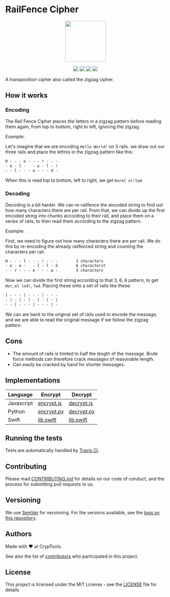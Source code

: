 # RailFence Cipher
<p align="center">
<!-- replace image by project Image -->
<img height="128" src="https://cryptools.github.io/img/railfence.svg">
</p>
<p align="center">
<img src="https://cryptools.github.io/img/status/implemented.svg">
<img src="https://img.shields.io/travis/CrypTools/RailfenceCipher.svg">
<img src="https://img.shields.io/github/license/Cryptools/RailFenceCipher.svg">
<img src="https://img.shields.io/github/contributors/Cryptools/RailFenceCipher.svg">
</p>

A transposition cipher also called the zigzag cipher.

## How it works

### Encoding

The Rail Fence Cipher places the letters in a zigzag pattern before reading them again, from top to bottom, right to left, ignoring the zigzag.

Example:

Let's imagine that we are encoding `Hello World!` on 3 rails. we draw out our three rails and place the lettres in the zigzag pattern like this:

```txt
H - - - o - - - r - - -
- e - l -   - o - l - !
- - l - - - w - - - d -
```

When this is read top to bottom, left to right, we get `Horel ol!lwd`


### Decoding

Decoding is a bit harder. We can re-railfence the encoded string to find out how many characters there are per rail. From that, we can divide up the first encoded string into chunks according to their rail, and place them on a series of rails, to then read them according to the zigzag pattern.

Example:

First, we need to figure out how many characters there are per rail. We do this by re-encoding the already railfenced string and counting the characters per rail.

```txt
H - - - l - - - ! - - -        3 characters
- o - e -   - l - l - d        6 characterst
- - r - - - o - - - w -        3 characters
```

Now we can divide the first string according to that 3, 6, 6 pattern, to get `Hor`, `el lod!`, `lwd`.
Placing these onto a set of rails like these:

```txt
| - - - | - - - | - - -
- | - | - | - | - | - |
- - | - - - | - - - | -
```

We can are back to the original set of rails used to encode the message, and we are able to read the original message if we follow the zigzag pattern.

## Cons
* The amount of rails is limited to half the length of the message. Brute force methods can therefore crack messages of reasonable length.
* Can easily be cracked by hand for shorter messages.

## Implementations

|  Language  |           Encrypt           |           Decrypt           |
|------------|-----------------------------|-----------------------------|
| Javascript | [encrypt.js](js/encrypt.js) | [decrypt.js](js/decrypt.js) |
|   Python   | [encrypt.py](py/encrypt.py) | [decrypt.py](py/decrypt.py) |
|    Swift   | [lib.swift](swift/lib.swift)| [lib.swift](swift/lib.swift)|

## Running the tests

Tests are automatically handled by [Travis CI](https://travis-ci.org/CrypTools/RailfenceCipher/).

## Contributing

Please read [CONTRIBUTING.md](https://github.com/CrypTools/cryptools.github.io/blob/master/CONTRIBUTING.md) for details on our code of conduct, and the process for submitting pull requests to us.

## Versioning

We use [SemVer](http://semver.org/) for versioning. For the versions available, see the [tags on this repository](https://github.com/CrypTools/RailFenceCipher/tags).

## Authors

Made with ❤️ at CrypTools.

See also the list of [contributors](https://github.com/CrypTools/RailFenceCipher/contributors) who participated in this project.

## License

This project is licensed under the MIT License - see the [LICENSE](LICENSE) file for details
